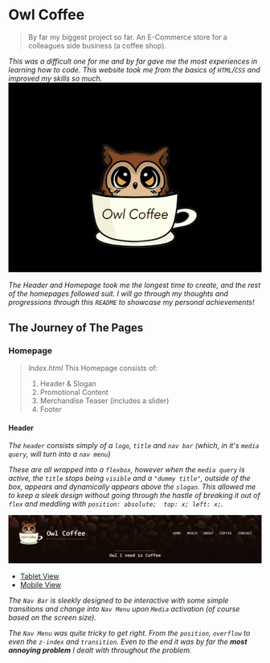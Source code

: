 # Owl Coffee
> By far my biggest project so far.
> An E-Commerce store for a colleagues side business (a coffee shop).
>
*This was a difficult one for me and by far gave me the most experiences in learning how to code. This website took me from the basics of `HTML`/`CSS` and improved my skills so much.*
![Coffee Logo; created by graphic designer, and my friend, JoeyMochii](/media/logo.jpg)

*The Header and Homepage took me the longest time to create, and the rest of the homepages followed suit. I will go through my thoughts and progressions through this `README` to showcase my personal achievements!*

## The Journey of The Pages

### Homepage
> *Index.html*
> This Homepage consists of:
>  1. Header & Slogan
>  2. Promotional Content
>  3. Merchandise Teaser (includes a slider)
>  4. Footer

#### Header
  *The `header` consists simply of a `logo`, `title` and `nav bar` (which, in it's `media query`, will turn into a `nav menu`)*
  
  *These are all wrapped into a `flexbox`, however when the `media query` is active, the `title` stops being `visible` and a `"dummy title"`, outside of the box, appears and dynamically appears above the `slogan`. This allowed me to keep a sleek design without going through the hastle of breaking it out of `flex` and meddling with `position: absolute;  top: x; left: x;`.*

  ![Image of the title, logo and nav bar; Desktop version.](/media/readme_media/header.png)
  
  - [Tablet View](/media/readme_media/header_mobile.png)
  - [Mobile View](/media/readme_media/header_tablet.png)

  
  *The `Nav Bar` is sleekly designed to be interactive with some simple transitions and change into `Nav Menu` upon `Media` activation (of course based on the screen size).*
  
  *The `Nav Menu` was quite tricky to get right. From the `position`, `overflow` to even the `z-index` and `transition`. Even to the end it was by far the **most annoying problem** I dealt with throughout the problem.*
